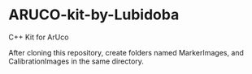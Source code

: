 # ARUCO-kit-by-Lubidoba
C++ Kit for ArUco

After cloning this repository, create folders named MarkerImages, and CalibrationImages in the same directory.
